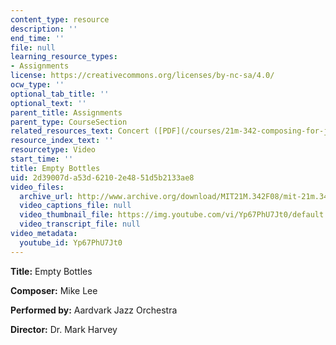 ```yaml
---
content_type: resource
description: ''
end_time: ''
file: null
learning_resource_types:
- Assignments
license: https://creativecommons.org/licenses/by-nc-sa/4.0/
ocw_type: ''
optional_tab_title: ''
optional_text: ''
parent_title: Assignments
parent_type: CourseSection
related_resources_text: Concert ([PDF](/courses/21m-342-composing-for-jazz-orchestra-fall-2008/resources/empty_bottles))
resource_index_text: ''
resourcetype: Video
start_time: ''
title: Empty Bottles
uid: 2d39007d-a53d-6210-2e48-51d5b2133ae8
video_files:
  archive_url: http://www.archive.org/download/MIT21M.342F08/mit-21m.342-f08-Student_Performances_12_07_09_300k.mp4
  video_captions_file: null
  video_thumbnail_file: https://img.youtube.com/vi/Yp67PhU7Jt0/default.jpg
  video_transcript_file: null
video_metadata:
  youtube_id: Yp67PhU7Jt0
---
```


**Title:** Empty Bottles

**Composer:** Mike Lee

**Performed by:** Aardvark Jazz Orchestra

**Director:** Dr. Mark Harvey

